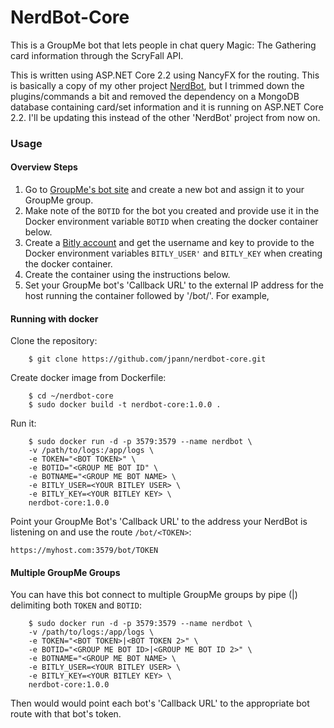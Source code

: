 # NerdBot-Core

This is a GroupMe bot that lets people in chat query Magic: The Gathering card information through the ScryFall API.

This is written using ASP.NET Core 2.2 using NancyFX for the routing. This is basically a copy of my other project [NerdBot](https://github.com/jpann/NerdBot), but I trimmed down the plugins/commands a bit and removed the dependency on a MongoDB database containing card/set information and it is running on ASP.NET Core 2.2. I'll be updating this instead of the other 'NerdBot' project from now on.

### Usage

#### Overview Steps

1. Go to [GroupMe's bot site](https://dev.groupme.com/bots) and create a new bot and assign it to your GroupMe group.
2.  Make note of the `BOTID` for the bot you created and provide use it in the Docker environment variable `BOTID` when creating the docker container below.
3. Create a [Bitly account](https://dev.bitly.com/get_started.html) and get the username and key to provide to the Docker environment variables `BITLY_USER'` and `BITLY_KEY` when creating the docker container.
4. Create the container using the instructions below.
4. Set your GroupMe bot's 'Callback URL' to the external IP address for the host running the container followed by '/bot/<TOKEN>'. For example, 

#### Running with docker

Clone the repository:
```
    $ git clone https://github.com/jpann/nerdbot-core.git
```

Create docker image from Dockerfile:
```
    $ cd ~/nerdbot-core
    $ sudo docker build -t nerdbot-core:1.0.0 .
```

Run it:
```
    $ sudo docker run -d -p 3579:3579 --name nerdbot \
	-v /path/to/logs:/app/logs \
	-e TOKEN="<BOT TOKEN>" \
	-e BOTID="<GROUP ME BOT ID" \
	-e BOTNAME="<GROUP ME BOT NAME> \
	-e BITLY_USER=<YOUR BITLEY USER> \
	-e BITLY_KEY=<YOUR BITLEY KEY> \
	nerdbot-core:1.0.0
```

Point your GroupMe Bot's 'Callback URL' to the address your NerdBot is listening on and use the route `/bot/<TOKEN>`:
```
https://myhost.com:3579/bot/TOKEN
```

#### Multiple GroupMe Groups
You can have this bot connect to multiple GroupMe groups by pipe (|) delimiting both `TOKEN` and `BOTID`:

```
    $ sudo docker run -d -p 3579:3579 --name nerdbot \
	-v /path/to/logs:/app/logs \
	-e TOKEN="<BOT TOKEN>|<BOT TOKEN 2>" \
	-e BOTID="<GROUP ME BOT ID>|<GROUP ME BOT ID 2>" \
	-e BOTNAME="<GROUP ME BOT NAME> \
	-e BITLY_USER=<YOUR BITLEY USER> \
	-e BITLY_KEY=<YOUR BITLEY KEY> \
	nerdbot-core:1.0.0
```
Then would would point each bot's 'Callback URL' to the appropriate bot route with that bot's token.


